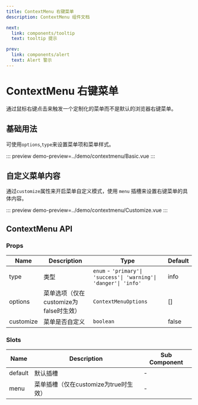 ```yaml
---
title: ContextMenu 右键菜单
description: ContextMenu 组件文档

next:
  link: components/tooltip
  text: tooltip 提示

prev:
  link: components/alert
  text: Alert 警示
---
```


# ContextMenu 右键菜单

通过鼠标右键点击来触发一个定制化的菜单而不是默认的浏览器右键菜单。

## 基础用法

可使用`options`,`type`来设置菜单项和菜单样式。

::: preview
demo-preview=../demo/contextmenu/Basic.vue
:::

## 自定义菜单内容

通过`customize`属性来开启菜单自定义模式，使用 `menu` 插槽来设置右键菜单的具体内容。

::: preview
demo-preview=../demo/contextmenu/Customize.vue
:::



## ContextMenu API

### Props

| Name      | Description        | Type                 | Default |
| --------- | ------------------ | -------------------- | ------- |
| type     | 类型                 | `enum` - `'primary'\| 'success'\| 'warning'\| 'danger'\| 'info'` | info    |
| options | 菜单选项（仅在customize为false时生效） | `ContextMenuOptions`            | []   |
| customize | 菜单是否自定义 | `boolean`            | false   |


### Slots

| Name    | Description | Sub Component |
| ------- | ----------- | ------------- |
| default | 默认插槽    | -  |
| menu | 菜单插槽（仅在customize为true时生效）    | -  |

